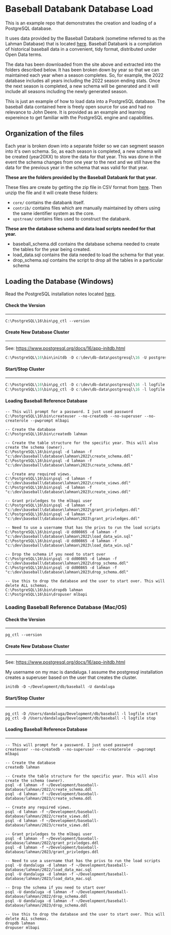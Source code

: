 

# Baseball Databank Database Load

This is an example repo that demonstrates the creation and loading of a PostgreSQL database. 

It uses data provided by the Baseball Databank (sometime referred to as the Lahman Database) that is located [here](http://www.seanlahman.com/). Baseball Databank is a compilation of historical baseball data in a convenient, tidy format, distributed under Open Data terms.

The data has been downloaded from the site above and extracted into the folders described below. It has been broken down by year so that we can maintained each year when a season completes. So, for example, the 2022 database includes all years including the 2022 season ending stats. Once the next season is completed, a new schema will be generated and it will include all seasons including the newly generated season.

This is just an example of how to load data into a PostgreSQL database. The baseball data contained here is freely open source for use and had no relevance to John Deere. It is provided as an example and learning expereince to get familiar with the PostgreSQL engine and capabilities.


## Organization of the files

Each year is broken down into a separate folder so we can segment season into it's own schema. So, as each season is completed, a new schema will be created (year20XX) to store the data for that year. This was done in the event the schema changes from one year to the next and we still have the data for the previous year in the schema that was valid for that year.

**These are the folders provided by the Baseball Databank for that year.**

These files are create by getting the zip file in CSV format from [here](https://github.com/chadwickbureau/baseballdatabank/tags). Then unzip the file and it will create these folders:

* `core/` contains the databank itself. 
* `contrib/` contains files which are manually maintained by others using the same identifier system as the core.
* `upstream/` contains files used to construct the databank.

**These are the database schema and data load scripts needed for that year.**

* baseball_schema.ddl contains the database schema needed to create the tables for the year being created.
* load_data.sql contains the data needed to load the schema for that year.
* drop_schema.sql contains the script to drop all the tables in a particular schema

## Loading the Database (Windows)

Read the PostgreSQL installation notes located [here](INSTALL.md).

#### Check the Version

------

```shell
C:\PostgreSQL\16\bin\pg_ctl --version
```

#### Create New Database Cluster

------

See: https://www.postgresql.org/docs/16/app-initdb.html

```powershell
C:\PostgreSQL\16\bin\initdb -D c:\dev\db-data\postgresql\16 -U postgres
```

#### Start/Stop Cluster

------

```powershell
C:\PostgreSQL\16\bin\pg_ctl -D c:\dev\db-data\postgresql\16 -l logfile start
C:\PostgreSQL\16\bin\pg_ctl -D c:\dev\db-data\postgresql\16 -l logfile stop
```

#### Loading Baseball Reference Database

```shell
-- This will prompt for a password. I just used password
C:\PostgreSQL\16\bin\createuser --no-createdb --no-superuser --no-createrole --pwprompt mlbapi

-- Create the database
C:\PostgreSQL\16\bin\createdb lahman

-- Create the table structure for the specific year. This will also create the schema (owner).
C:\PostgreSQL\16\bin\psql -d lahman -f "c:\dev\baseball\database\lahman\2022\create_schema.ddl"
C:\PostgreSQL\16\bin\psql -d lahman -f "c:\dev\baseball\database\lahman\2023\create_schema.ddl"

-- Create any required views.
C:\PostgreSQL\16\bin\psql -d lahman -f "c:\dev\baseball\database\lahman\2022\create_views.ddl"
C:\PostgreSQL\16\bin\psql -d lahman -f "c:\dev\baseball\database\lahman\2023\create_views.ddl"

-- Grant privledges to the mlbapi user
C:\PostgreSQL\16\bin\psql -d lahman -f "c:\dev\baseball\database\lahman\2022\grant_privledges.ddl"
C:\PostgreSQL\16\bin\psql -d lahman -f "c:\dev\baseball\database\lahman\2023\grant_privledges.ddl"

-- Need to use a username that has the privs to run the load scripts
C:\PostgreSQL\16\bin\psql -U dd00865 -d lahman -f "c:\dev\baseball\database\lahman\2022\load_data_win.sql"
C:\PostgreSQL\16\bin\psql -U dd00865 -d lahman -f "c:\dev\baseball\database\lahman\2023\load_data_win.sql"

-- Drop the schema if you need to start over
C:\PostgreSQL\16\bin\psql -U dd00865 -d lahman -f "c:\dev\baseball\database\lahman\2022\drop_schema.ddl"
C:\PostgreSQL\16\bin\psql -U dd00865 -d lahman -f "c:\dev\baseball\database\lahman\2023\drop_schema.ddl"

-- Use this to drop the database and the user to start over. This will delete ALL schemas.
C:\PostgreSQL\16\bin\dropdb lahman
C:\PostgreSQL\16\bin\dropuser mlbapi
```

### Loading Baseball Reference Database (Mac/OS)

#### Check the Version

------

```
pg_ctl --version
```

#### Create New Database Cluster

------

See: https://www.postgresql.org/docs/16/app-initdb.html

My username on my mac is dandaluga. I assume the postgresql installation creates a superuser based on the user that creates the cluster.

```shell
initdb -D ~/Development/db/baseball -U dandaluga
```

#### Start/Stop Cluster

------

```
pg_ctl -D /Users/dandaluga/Development/db/baseball -l logfile start
pg_ctl -D /Users/dandaluga/Development/db/baseball -l logfile stop
```

#### Loading Baseball Reference Database

------

```shell
-- This will prompt for a password. I just used password
createuser --no-createdb --no-superuser --no-createrole --pwprompt mlbapi

-- Create the database
createdb lahman

-- Create the table structure for the specific year. This will also create the schema (owner).
psql -d lahman -f ~/Development/baseball-database/lahman/2022/create_schema.ddl
psql -d lahman -f ~/Development/baseball-database/lahman/2023/create_schema.ddl

-- Create any required views.
psql -d lahman -f ~/Development/baseball-database/lahman/2022/create_views.ddl
psql -d lahman -f ~/Development/baseball-database/lahman/2023/create_views.ddl

-- Grant privledges to the mlbapi user
psql -d lahman -f ~/Development/baseball-database/lahman/2022/grant_privledges.ddl
psql -d lahman -f ~/Development/baseball-database/lahman/2023/grant_privledges.ddl

-- Need to use a username that has the privs to run the load scripts
psql -U dandaluga -d lahman -f ~/Development/baseball-database/lahman/2022/load_data_mac.sql
psql -U dandaluga -d lahman -f ~/Development/baseball-database/lahman/2023/load_data_mac.sql

-- Drop the schema if you need to start over
psql -U dandaluga -d lahman -f ~/Development/baseball-database/lahman/2022/drop_schema.ddl
psql -U dandaluga -d lahman -f ~/Development/baseball-database/lahman/2023/drop_schema.ddl

-- Use this to drop the database and the user to start over. This will delete ALL schemas.
dropdb lahman
dropuser mlbapi
```

